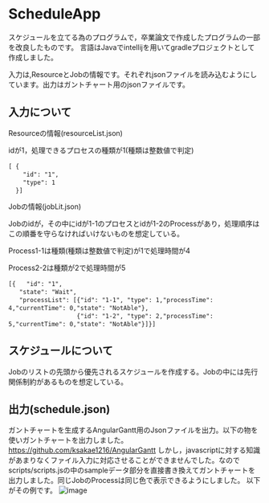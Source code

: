 # ScheduleApp
スケジュールを立てる為のプログラムで，卒業論文で作成したプログラムの一部を改良したものです。
言語はJavaでintellijを用いてgradleプロジェクトとして作成しました。

入力は,ResourceとJobの情報です。それぞれjsonファイルを読み込むようにしています。出力はガントチャート用のjsonファイルです。

## 入力について

Resourceの情報(resourceList.json)

idが1，処理できるプロセスの種類が1(種類は整数値で判定)
```
[ {
    "id": "1",
    "type": 1
  }]
  ```
  
 Jobの情報(jobLit.json)
 
 Jobのidが，その中にidが1-1のプロセスとidが1-2のProcessがあり，処理順序はこの順番を守らなければいけないものを想定している。
 
 Process1-1は種類(種類は整数値で判定)が1で処理時間が4
 
 Process2-2は種類が2で処理時間が5
 
 ```
 [{   "id": "1",
    "state": "Wait",
    "processList": [{"id": "1-1", "type": 1,"processTime": 4,"currentTime": 0,"state": "NotAble"},
                    {"id": "1-2", "type": 2,"processTime": 5,"currentTime": 0,"state": "NotAble"}]}]
```                  
## スケジュールについて
Jobのリストの先頭から優先されるスケジュールを作成する。Jobの中には先行関係制約があるものを想定している。
 
## 出力(schedule.json)
ガントチャートを生成するAngularGantt用のJsonファイルを出力。以下の物を使いガントチャートを出力しました。https://github.com/ksakae1216/AngularGantt しかし，javascriptに対する知識があまりなくファイル入力に対応させることができませんでした。なのでscripts/scripts.jsの中のsampleデータ部分を直接書き換えてガントチャートを出力しました。同じJobのProcessは同じ色で表示できるようにしました。
以下がその例です。
![image](https://github.com/Yoshiaki-Harada/ScheduleApp/blob/master/ガントチャート例.png)
